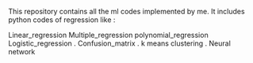 This repository contains all the ml codes implemented by me. It includes python codes of regression like :

Linear_regression
Multiple_regression
polynomial_regression
Logistic_regression
. Confusion_matrix . k means clustering
. Neural network

